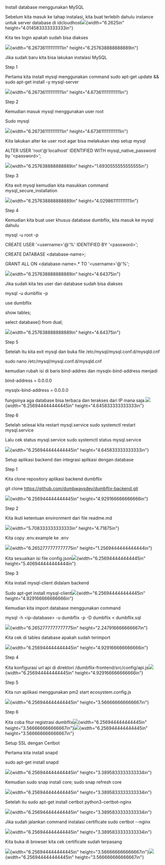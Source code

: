 Install database menggunakan MySQL

Sebelum kita masuk ke tahap instalasi, kita buat terlebih dahulu
instance untuk server database di
idcloudhost![](./images/media/image1.png){width="6.2625in"
height="4.014583333333333in"}

Kita tes login apakah sudah bisa diakses

![](./images/media/image2.png){width="6.267361111111111in"
height="6.257638888888889in"}

Jika sudah baru kita bisa lakukan instalasi MySQL

Step 1

Pertama kita install mysql menggunakan command sudo apt-get update &&
sudo apt-get install -y mysql-server

![](./images/media/image3.png){width="6.267361111111111in"
height="4.673611111111111in"}

Step 2

Kemudian masuk mysql menggunakan user root

Sudo mysql

![](./images/media/image4.png){width="6.267361111111111in"
height="4.673611111111111in"}

Kita lakukan alter ke user root agar bisa melakukan step setup mysql

ALTER USER \'root\'@\'localhost\' IDENTIFIED WITH mysql_native_password
by \'\<password\>\';

![](./images/media/image5.png){width="6.257638888888889in"
height="1.6930555555555555in"}

Step 3

Kita exit mysql kemudian kita masukkan command mysql_secure_installation

![](./images/media/image6.png){width="6.257638888888889in"
height="4.029861111111111in"}

Step 4

Kemudian kita buat user khusus database dumbflix, kita masuk ke mysql
dahulu

mysql -u root -p

CREATE USER \'\<username\>\'@\'%\' IDENTIFIED BY \'\<password\>\';

CREATE DATABASE \<database-name\>;

GRANT ALL ON \<database-name\>.\* TO \'\<username\>\'@\'%\';

![](./images/media/image7.png){width="6.257638888888889in"
height="4.64375in"}

Jika sudah kita tes user dan database sudah bisa diakses

mysql -u dumbflix -p

use dumbflix

show tables;

select database() from dual;

![](./images/media/image8.png){width="6.257638888888889in"
height="4.64375in"}

Step 5

Setelah itu kita exit mysql dan buka file
/etc/mysql/mysql.conf.d/mysqld.cnf

sudo nano /etc/mysql/mysql.conf.d/mysqld.cnf

kemudian rubah isi di baris bind-addres dan mysqlx-bind-address menjadi

bind-address = 0.0.0.0

mysqlx-bind-address = 0.0.0.0

fungsinya aga database bisa terbaca dan terakses dari IP mana
saja.![](./images/media/image9.png){width="6.256944444444445in"
height="4.645833333333333in"}

Step 6

Setelah selesai kita restart mysql.service sudo systemctl restart
mysql.service

Lalu cek status mysql.service sudo systemctl status mysql.service

![](./images/media/image10.png){width="6.256944444444445in"
height="4.645833333333333in"}

Setup aplikasi backend dan integrasi aplikasi dengan database

Step 1

Kita clone repository aplikasi backend dumbflix

git clone <https://github.com/dumbwaysdev/dumbflix-backend.git>

![](./images/media/image11.png){width="6.256944444444445in"
height="4.929166666666666in"}

Step 2

Kita ikuti ketentuan environment dari file readme.md

![](./images/media/image12.png){width="5.708333333333333in"
height="4.71875in"}

Kita copy .env.example ke .env

![](./images/media/image13.png){width="6.2652777777777775in"
height="1.2569444444444444in"}

Kita sesuaikan isi file
config.json![](./images/media/image14.jpeg){width="6.256944444444445in"
height="5.406944444444444in"}

Step 3

Kita install mysql-client didalam backend

Sudo apt-get install
mysql-client![](./images/media/image15.png){width="6.256944444444445in"
height="4.929166666666666in"}

Kemudian kita import database menggunakan command

mysql -h \<ip-database\> -u dumbflix -p -D dumbflix \< dumbflix.sql

![](./images/media/image16.png){width="6.2652777777777775in"
height="2.247916666666667in"}

Kita cek di tables database apakah sudah terimport

![](./images/media/image17.png){width="6.256944444444445in"
height="4.929166666666666in"}

Step 4

Kita konfigurasi url api di direktori
/dumbflix-frontend/src/config/api.js![](./images/media/image18.png){width="6.256944444444445in"
height="4.929166666666666in"}

Step 5

Kita run aplikasi menggunakan pm2 start ecosystem.config.js

![](./images/media/image19.png){width="6.256944444444445in"
height="3.566666666666667in"}

Step 6

Kita coba fitur registrasi
dumbflix![](./images/media/image20.png){width="6.256944444444445in"
height="3.566666666666667in"}![](./images/media/image21.png){width="6.256944444444445in"
height="3.566666666666667in"}

Setup SSL dengan Certbot

Pertama kita install snapd

sudo apt-get install snapd

![](./images/media/image22.png){width="6.256944444444445in"
height="3.3895833333333334in"}

Kemudian sudo snap install core; sudo snap refresh core

![](./images/media/image23.png){width="6.256944444444445in"
height="3.3895833333333334in"}

Setelah itu sudo apt-get install certbot python3-certbot-nginx

![](./images/media/image24.png){width="6.256944444444445in"
height="3.3895833333333334in"}

Jika sudah jalankan command instalasi certificate sudo certbot --nginx

![](./images/media/image25.png){width="6.256944444444445in"
height="3.3895833333333334in"}

Kita buka di browser kita cek certificate sudah terpasang

![](./images/media/image26.png){width="6.256944444444445in"
height="3.566666666666667in"}![](./images/media/image27.png){width="6.256944444444445in"
height="3.566666666666667in"}
